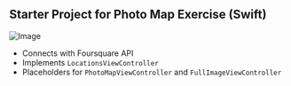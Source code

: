 ## Starter Project for Photo Map Exercise (Swift)
![Image](http://i.imgur.com/Y6WQRFO.gif)

- Connects with Foursquare API
- Implements `LocationsViewController`
- Placeholders for `PhotoMapViewController` and `FullImageViewController`

    
